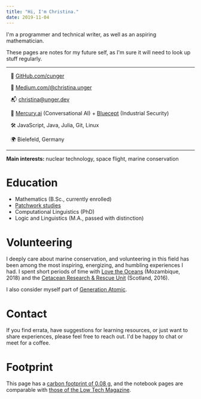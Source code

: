 ```yaml
---
title: "Hi, I'm Christina."
date: 2019-11-04
---
```


I'm a programmer and technical writer, as well as an aspiring mathematician.

These pages are notes for my future self, as I'm sure it will need to look up stuff regularly.

---

  &nbsp;&nbsp; 💾 [GitHub.com/cunger](https://github.com/cunger/)

  &nbsp;&nbsp; 📝 [Medium.com/@christina.unger](https://medium.com/@christina.unger)

  &nbsp;&nbsp; 📬 christina@unger.dev

  &nbsp;&nbsp; 🏢 [Mercury.ai](https://mercury.ai) (Conversational AI) + [Bluecept](https://bluecept.com) (Industrial Security)

  &nbsp;&nbsp; ️🛠 JavaScript, Java, Julia, Git, Linux

  &nbsp;&nbsp; 🌍 Bielefeld, Germany

---

**Main interests:** nuclear technology, space flight, marine conservation

# Education

* Mathematics (B.Sc., currently enrolled)
* [Patchwork studies](/patchwork)
* Computational Linguistics (PhD)
* Logic and Linguistics (M.A., passed with distinction)

# Volunteering

I deeply care about marine conservation, and volunteering in this field has been among the most inspiring, energizing, and humbling experiences I had. I spent short periods of time with [Love the Oceans](https://lovetheoceans.org) (Mozambique, 2018) and the [Cetacean Research & Rescue Unit](http://www.crru.org.uk/) (Scotland, 2016).

I also consider myself part of [Generation Atomic](https://www.generationatomic.org/).

# Contact

If you find errata, have suggestions for learning resources, or just want to share experiences, please feel free to reach out. I'd be happy to chat or meet for a coffee.

# Footprint

This page has a [carbon footprint of 0.08 g](https://www.websitecarbon.com/website/cunger-github-io-about/), and the notebook pages are comparable with [those of the Low Tech Magazine](https://solar.lowtechmagazine.com/2018/09/how-to-build-a-lowtech-website.html).
